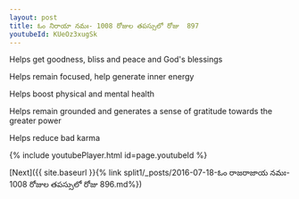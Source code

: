 ```yaml
---
layout: post
title: ఓం నిరాయా నమః- 1008 రోజుల తపస్సులో రోజు  897
youtubeId: KUeOz3xugSk
---
```

 
 
Helps get goodness, bliss and peace and God's blessings
 
Helps remain focused, help generate inner energy 
 
Helps boost physical and mental health 
 
Helps remain grounded and generates a sense of gratitude towards the greater power 
 
Helps reduce bad karma
 
 
 
 


{% include youtubePlayer.html id=page.youtubeId %}
 
[Next]({{ site.baseurl }}{% link  split1/_posts/2016-07-18-ఓం రాజరాజాయ నమః- 1008 రోజుల తపస్సులో రోజు  896.md%})
 
